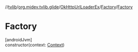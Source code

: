 //[tvlib](../../../../index.md)/[org.mjdev.tvlib.glide](../../index.md)/[OkHttpUrlLoaderEx](../index.md)/[Factory](index.md)/[Factory](-factory.md)

# Factory

[androidJvm]\
constructor(context: [Context](https://developer.android.com/reference/kotlin/android/content/Context.html))
